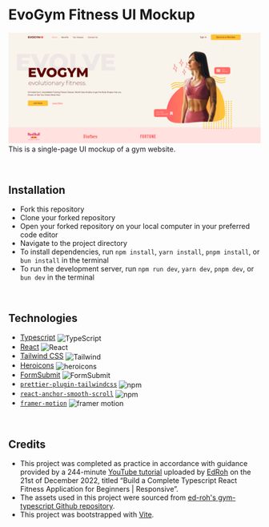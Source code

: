 # EvoGym Fitness UI Mockup
![Screenshot of app default state](gym-typescript-app/src/assets/screenshots/screenshot.png)
This is a single-page UI mockup of a gym website. 

<br />

## Installation
- Fork this repository
- Clone your forked repository
- Open your forked repository on your local computer in your preferred code editor
- Navigate to the project directory
- To install dependencies, run `npm install`, `yarn install`, `pnpm install`, or `bun install` in the terminal
- To run the development server, run `npm run dev`, `yarn dev`, `pnpm dev`, or `bun dev` in the terminal

<br />

## Technologies
- [Typescript](https://www.typescriptlang.org/) <img align="center" alt="TypeScript" width="20px" src="https://cdn.jsdelivr.net/gh/devicons/devicon/icons/typescript/typescript-original.svg" />
- [React](https://react.dev) <img align="center" alt="React" width="20px" src="https://cdn.jsdelivr.net/gh/devicons/devicon/icons/react/react-original.svg" />
- [Tailwind CSS](https://tailwindcss.com/) <img align="center" alt="Tailwind" width="20px" src="https://cdn.jsdelivr.net/gh/devicons/devicon/icons/tailwindcss/tailwindcss-plain.svg" />
- [Heroicons](https://heroicons.com/) <img align="center" alt="heroicons" width="100px" height="20px" src="https://svgshare.com/i/zjW.svg" />
- [FormSubmit](https://formsubmit.co/) <img align="center" alt="FormSubmit" width="100px" height="20px" src="https://formsubmit.co/image/logo.png" />
- [`prettier-plugin-tailwindcss`](https://github.com/tailwindlabs/prettier-plugin-tailwindcss) <img align="center" alt="npm" width="20px" src="https://svgshare.com/i/zkY.svg" />
- [`react-anchor-smooth-scroll`](https://github.com/mauricevancooten/react-anchor-link-smooth-scroll) <img align="center" alt="npm" width="20px" src="https://svgshare.com/i/zkY.svg" />
- [`framer-motion`](https://www.framer.com/motion/introduction/) <img align="center" alt="framer motion" width="20px" src="https://camo.githubusercontent.com/179d66ab2b0321726c88a586c4ad38802e7113a3c98c6fd3f0156c01c98cfd14/68747470733a2f2f6672616d657275736572636f6e74656e742e636f6d2f696d616765732f34386861395a52396f5a51475136675a38595566456c50335430412e706e67" />

<br />

## Credits
- This project was completed as practice in accordance with guidance provided by a 244-minute [YouTube tutorial](https://youtu.be/I2NNxr3WPDo) uploaded by [EdRoh](https://www.youtube.com/@EdRohDev) on the 21st of December 2022, titled “Build a Complete Typescript React Fitness Application for Beginners | Responsive”.
- The assets used in this project were sourced from [ed-roh's gym-typescript Github repository](https://github.com/ed-roh/gym-typescript).
- This project was bootstrapped with [Vite](https://github.com/vitejs/vite/tree/main/packages/create-vite).


